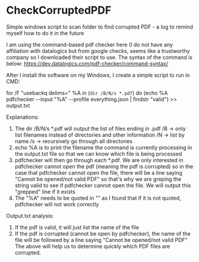# CheckCorruptedPDF
Simple windows script to scan folder to find corrupted PDF - a log to remind myself how to do it in the future

I am using the command-based pdf checker here (I do not have any affiliation with datalogics but from google checks, seems like a trustworthy company so I downloaded their script to use.  The syntax of the command is below:
https://dev.datalogics.com/pdf-checker/command-syntax/

After I install the software on my Windows, I create a simple script to run in CMD:

for /F "usebackq delims=" %A in (`dir /B/N/s *.pdf`) do (echo %A
pdfchecker --input "%A" --profile everything.json | findstr "valid") >> output.txt

Explanations:
1. The dir /B/N/s *.pdf will output the list of files ending in .pdf
  /B -> only list filenames instead of directories and other information
  /N -> list by name
  /s -> recursively go through all directories
2. echo %A is to print the filename the command is currently processing in the output.txt file so that we can know which file is being processed
3. pdfchecker will then go through each *.pdf.  We are only interested in pdfchecker cannot open the pdf (meaning the pdf is corrupted) so in the case that pdfchecker cannot open the file, there will be a line saying "Cannot be opened/not valid PDF" so that's why we are greping the string valid to see if pdfchecker cannot open the file.  We will output this "grepped" line if it exists
4. The "%A" needs to be quoted in "" as I found that if it is not quoted, pdfchecker will not work correctly

Output.txt analysis:
1. If the pdf is valid, it will just list the name of the file
2. If the pdf is corrupted (cannot be open by pdfchecker), the name of the file will be followed by a line saying 
   "Cannot be opened/not valid PDF"
The above will help us to determine quickly which PDF files are corrupted.
